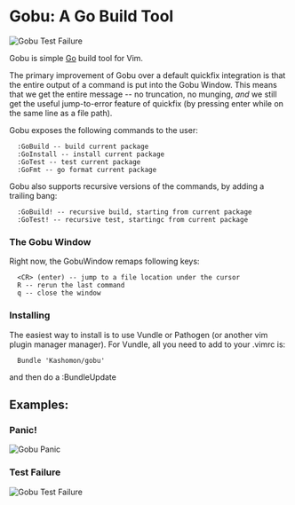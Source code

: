 Gobu: A Go Build Tool
====

![Gobu Test Failure](http://i.imgur.com/uVg9sDa.png)

Gobu is simple [Go](http://www.golang.org) build tool for Vim.

The primary improvement of Gobu over a default quickfix integration is that the
entire output of a command is put into the Gobu Window.  This means that we get
the entire message -- no truncation, no munging, *and* we still get the useful
jump-to-error feature of quickfix (by pressing enter while on the same line as
a file path).

Gobu exposes the following commands to the user:

      :GoBuild -- build current package
      :GoInstall -- install current package
      :GoTest -- test current package
      :GoFmt -- go format current package

Gobu also supports recursive versions of the commands, by adding a trailing
bang:

      :GoBuild! -- recursive build, starting from current package
      :GoTest! -- recursive test, startingc from current package

### The Gobu Window

Right now, the GobuWindow remaps following keys:

      <CR> (enter) -- jump to a file location under the cursor
      R -- rerun the last command
      q -- close the window

### Installing

The easiest way to install is to use Vundle or Pathogen (or another vim plugin
manager manager).  For Vundle, all you need to add to your .vimrc is:

      Bundle 'Kashomon/gobu'

and then do a :BundleUpdate

## Examples:

### Panic!

![Gobu Panic](http://i.imgur.com/5eD6hSl.png)

### Test Failure

![Gobu Test Failure](http://i.imgur.com/f830dJX.png)

